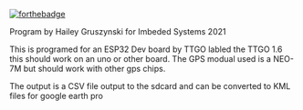 [![forthebadge](https://forthebadge.com/images/badges/contains-tasty-spaghetti-code.svg)](https://forthebadge.com)

Program by Hailey Gruszynski for Imbeded Systems 2021

This is programed for an ESP32 Dev board by TTGO labled the TTGO 1.6 this should work on an uno or other board.
The GPS modual used is a NEO-7M but should work with other gps chips. 

The output is a CSV file output to the sdcard and can be converted to KML files for google earth pro
